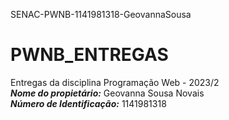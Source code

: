 SENAC-PWNB-1141981318-GeovannaSousa

# PWNB_ENTREGAS

Entregas da disciplina Programação Web - 2023/2
<br>
_**Nome do propietário:**_ Geovanna Sousa Novais
<br>
_**Número de Identificação:**_ 1141981318
